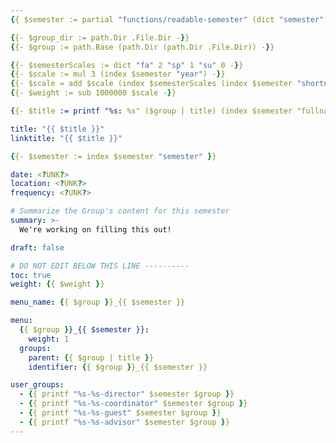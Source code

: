 ```yaml
---
{{ $semester := partial "functions/readable-semester" (dict "semester" .Name) }}

{{- $group_dir := path.Dir .File.Dir -}}
{{- $group := path.Base (path.Dir (path.Dir .File.Dir)) -}}

{{- $semesterScales := dict "fa" 2 "sp" 1 "su" 0 -}}
{{- $scale := mul 3 (index $semester "year") -}}
{{- $scale = add $scale (index $semesterScales (index $semester "shortname")) -}}
{{- $weight := sub 1000000 $scale -}}

{{- $title := printf "%s: %s" ($group | title) (index $semester "fullname") -}}

title: "{{ $title }}"
linktitle: "{{ $title }}"

{{- $semester := index $semester "semester" }}

date: <?UNK?>
location: <?UNK?>
frequency: <?UNK?>

# Summarize the Group's content for this semester
summary: >-
  We're working on filling this out!

draft: false

# DO NOT EDIT BELOW THIS LINE ----------
toc: true
weight: {{ $weight }}

menu_name: {{ $group }}_{{ $semester }}

menu:
  {{ $group }}_{{ $semester }}:
    weight: 1
  groups:
    parent: {{ $group | title }}
    identifier: {{ $group }}_{{ $semester }}

user_groups:
  - {{ printf "%s-%s-director" $semester $group }}
  - {{ printf "%s-%s-coordinator" $semester $group }}
  - {{ printf "%s-%s-guest" $semester $group }}
  - {{ printf "%s-%s-advisor" $semester $group }}
---
```

